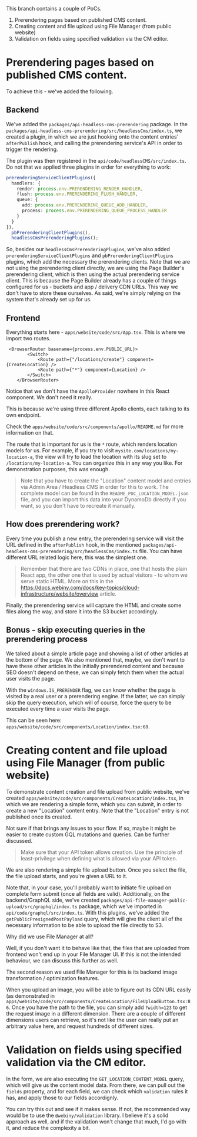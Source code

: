 This branch contains a couple of PoCs.

1. Prerendering pages based on published CMS content.
2. Creating content and file upload using File Manager (from public website)
3. Validation on fields using specified validation via the CM editor.

# Prerendering pages based on published CMS content.

To achieve this - we've added the following.

## Backend

We've added the `packages/api-headless-cms-prerendering` package. In the `packages/api-headless-cms-prerendering/src/headlessCms/index.ts`, we created a plugin, in which we are just hooking onto the content entries' `afterPublish` hook, and calling the prerendering service's API in order to trigger the rendering.

The plugin was then registered in the `api/code/headlessCMS/src/index.ts`. Do not that we applied three plugins in order for everything to work:

```ts
prerenderingServiceClientPlugins({
  handlers: {
    render: process.env.PRERENDERING_RENDER_HANDLER,
    flush: process.env.PRERENDERING_FLUSH_HANDLER,
    queue: {
      add: process.env.PRERENDERING_QUEUE_ADD_HANDLER,
      process: process.env.PRERENDERING_QUEUE_PROCESS_HANDLER
    }
  }
}),
  pbPrerenderingClientPlugins(),
  headlessCmsPrerenderingPlugins();
```

So, besides our `headlessCmsPrerenderingPlugins`, we've also added `prerenderingServiceClientPlugins` and `pbPrerenderingClientPlugins` plugins, which add the necessary the prerendering clients. Note that we are not using the prerendering client directly, we are using the Page Builder's prerendering client, which is then using the actual prerendering service client. This is because the Page Builder already has a couple of things configured for us - buckets and app / delivery CDN URLs. This way we don't have to store these ourselves. As said, we're simply relying on the system that's already set up for us.

## Frontend

Everything starts here - `apps/website/code/src/App.tsx`. This is where we import two routes.

```
 <BrowserRouter basename={process.env.PUBLIC_URL}>
        <Switch>
            <Route path={"/locations/create"} component={CreateLocation} />
            <Route path={"*"} component={Location} />
        </Switch>
    </BrowserRouter>
```

Notice that we don't have the `ApolloProvider` nowhere in this React component. We don't need it really.

This is because we're using three different Apollo clients, each talking to its own endpoint.

Check the `apps/website/code/src/components/apollo/README.md` for more information on that.

The route that is important for us is the `*` route, which renders location models for us. For example, if you try to visit `mysite.com/locations/my-location-a`, the view will try to load the location with its slug set to `/locations/my-location-a`. You can organize this in any way you like. For demonstration purposes, this was enough.

> Note that you have to create the "Location" content model and entries via Admin Area / Headless CMS in order for this to work. The complete model can be found in the `README_POC_LOCATION_MODEL.json` file, and you can import this data into your DynamoDb directly if you want, so you don't have to recreate it manually.

## How does prerendering work?

Every time you publish a new entry, the prerendering service will visit the URL defined in the `afterPublish` hook, in the mentioned `packages/api-headless-cms-prerendering/src/headlessCms/index.ts` file. You can have different URL related logic here, this was the simplest one.

> Remember that there are two CDNs in place, one that hosts the plain React app, the other one that is used by actual visitors - to whom we serve static HTML. More on this in the https://docs.webiny.com/docs/key-topics/cloud-infrastructure/website/overview article.

Finally, the prerendering service will capture the HTML and create some files along the way, and store it into the S3 bucket accordingly.

## Bonus - skip executing queries in the prerendering process

We talked about a simple article page and showing a list of other articles at the bottom of the page. We also mentioned that, maybe, we don't want to have these other articles in the initially prerendered content and because SEO doesn't depend on these, we can simply fetch them when the actual user visits the page.

With the `windows.IS_PRERENDER` flag, we can know whether the page is visited by a real user or a prerendering engine. If the latter, we can simply skip the query execution, which will of course, force the query to be executed every time a user visits the page.

This can be seen here: `apps/website/code/src/components/Location/index.tsx:69`.

# Creating content and file upload using File Manager (from public website)

To demonstrate content creation and file upload from public website, we've created `apps/website/code/src/components/CreateLocation/index.tsx`, in which we are rendering a simple form, which you can submit, in order to create a new "Location" content entry. Note that the "Location" entry is not published once its created.

Not sure if that brings any issues to your flow. If so, maybe it might be easier to create custom GQL mutations and queries. Can be further discussed.

> Make sure that your API token allows creation. Use the principle of least-privilege when defining what is allowed via your API token. 

We are also rendering a simple file upload button. Once you select the file, the file upload starts, and you're given a URL to it.

Note that, in your case, you'll probably want to initiate file upload on complete form submit (once all fields are valid). Additionally, on the backend/GraphQL side, we've created `packages/api-file-manager-public-upload/src/graphql/index.ts` package, which we've imported in `api/code/graphql/src/index.ts`. With this plugins, we've added the `getPublicPresignedPostPayload` query, which will give the client all of the necessary information to be able to upload the file directly to S3.

Why did we use File Manager at all?

Well, if you don't want it to behave like that, the files that are uploaded from frontend won't end up in your File Manager UI. If this is not the intended behaviour, we can discuss this further as well.

The second reason we used File Manager for this is its backend image transformation / optimization features.

When you upload an image, you will be able to figure out its CDN URL easily (as demonstrated in `apps/website/code/src/components/CreateLocation/FileUploadButton.tsx:86`. Once you have the path to the file, you can simply add `?width=123` to get the request image in a different dimension. There are a couple of different dimensions users can retrieve, so it's not like the user can really put an arbitrary value here, and request hundreds of different sizes.  

# Validation on fields using specified validation via the CM editor.

In the form, we are also executing the `GET_LOCATION_CONTENT_MODEL` query, which will give us the content model data. From there, we can pull out the `fields` property, and for each field, we can check which `validation` rules it has, and apply those to our fields accordignly.

You can try this out and see if it makes sense. If not, the recommended way would be to use the `@webiny/validation` library. I believe it's a solid approach as well, and if the validation won't change that much, I'd go with it, and reduce the complexity a bit.

